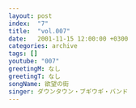 ```yaml
---
layout: post
index:  "7"
title:  "vol.007"
date:   2001-11-15 12:00:00 +0300
categories: archive
tags: []
youtube: "007"
greetingM: なし
greetingT: なし
songName: 欲望の街
singer: ダウンタウン・ブギウギ・バンド
---
```

